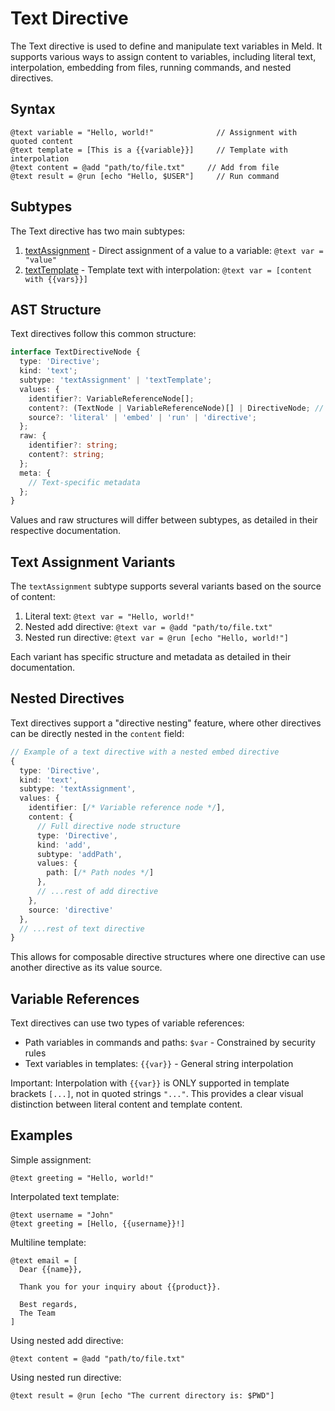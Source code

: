 # Text Directive

The Text directive is used to define and manipulate text variables in Meld. It supports various ways to assign content to variables, including literal text, interpolation, embedding from files, running commands, and nested directives.

## Syntax

```
@text variable = "Hello, world!"              // Assignment with quoted content
@text template = [This is a {{variable}}]     // Template with interpolation
@text content = @add "path/to/file.txt"     // Add from file
@text result = @run [echo "Hello, $USER"]     // Run command
```

## Subtypes

The Text directive has two main subtypes:

1. [textAssignment](./textAssignment.md) - Direct assignment of a value to a variable: `@text var = "value"`
2. [textTemplate](./textTemplate.md) - Template text with interpolation: `@text var = [content with {{vars}}]`

## AST Structure

Text directives follow this common structure:

```typescript
interface TextDirectiveNode {
  type: 'Directive';
  kind: 'text';
  subtype: 'textAssignment' | 'textTemplate';
  values: {
    identifier?: VariableReferenceNode[];
    content?: (TextNode | VariableReferenceNode)[] | DirectiveNode; // Can be content nodes OR a directive
    source?: 'literal' | 'embed' | 'run' | 'directive';
  };
  raw: {
    identifier?: string;
    content?: string;
  };
  meta: {
    // Text-specific metadata
  };
}
```

Values and raw structures will differ between subtypes, as detailed in their respective documentation.

## Text Assignment Variants

The `textAssignment` subtype supports several variants based on the source of content:

1. Literal text: `@text var = "Hello, world!"`
2. Nested add directive: `@text var = @add "path/to/file.txt"`
3. Nested run directive: `@text var = @run [echo "Hello, world!"]`

Each variant has specific structure and metadata as detailed in their documentation.

## Nested Directives

Text directives support a "directive nesting" feature, where other directives can be directly nested in the `content` field:

```typescript
// Example of a text directive with a nested embed directive
{
  type: 'Directive',
  kind: 'text',
  subtype: 'textAssignment',
  values: {
    identifier: [/* Variable reference node */],
    content: {
      // Full directive node structure
      type: 'Directive',
      kind: 'add',
      subtype: 'addPath',
      values: {
        path: [/* Path nodes */]
      },
      // ...rest of add directive
    },
    source: 'directive'
  },
  // ...rest of text directive
}
```

This allows for composable directive structures where one directive can use another directive as its value source.

## Variable References

Text directives can use two types of variable references:
- Path variables in commands and paths: `$var` - Constrained by security rules
- Text variables in templates: `{{var}}` - General string interpolation

Important: Interpolation with `{{var}}` is ONLY supported in template brackets `[...]`, not in quoted strings `"..."`. This provides a clear visual distinction between literal content and template content.

## Examples

Simple assignment:
```
@text greeting = "Hello, world!"
```

Interpolated text template:
```
@text username = "John"
@text greeting = [Hello, {{username}}!]
```

Multiline template:
```
@text email = [
  Dear {{name}},
  
  Thank you for your inquiry about {{product}}.
  
  Best regards,
  The Team
]
```

Using nested add directive:
```
@text content = @add "path/to/file.txt"
```

Using nested run directive:
```
@text result = @run [echo "The current directory is: $PWD"]
```